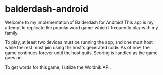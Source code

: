 # balderdash-android

Welcome to my implementation of Balderdash for Android! This app is my attempt to replicate the popular word game, which I frequently play with my family. 

To play, at least two devices must be running the app, and one must host while the rest must join using the host's generated code. As of now, the game continues forever until the host quits. Scoring is handled as the game goes on.

To get words for this game, I utilize the Wordnik API.
